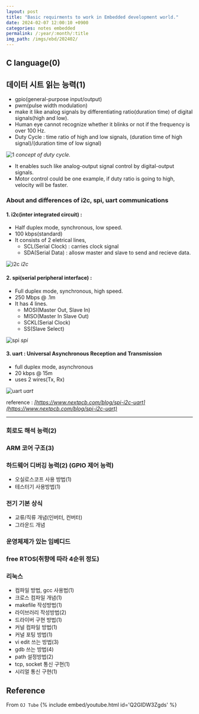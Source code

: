 ```yaml
---
layout: post
title: "Basic requirments to work in Embedded development world."
date: 2024-02-07 12:00:10 +0900
categories: notes embedded
permalink: /:year/:month/:title
img_path: /imgs/ebd/202402/
---
```


## C language(0)

## 데이터 시트 읽는 능력(1)
- gpio(general-purpose input/output)
- pwm(pulse width modulation)
- make it like analog signals by differentiating ratio(duration time) of digital signals(high and low). 
- Human eye cannot recognize whether it blinks or not if the frequency is over 100 Hz.
- Duty Cycle : time ratio of high and low signals, (duration time of high signal)/(duration time of low signal)

![1](DutyCycle.jpg)
 _concept of duty cycle._

- It enables such like analog-output signal control by digital-output signals.
- Motor control could be one example, if duty ratio is going to high, velocity will be faster.

### About and differences of i2c, spi, uart communications

#### 1. i2c(inter integrated circuit) : 
- Half duplex mode, synchronous, low speed.
- 100 kbps(standard)
- It consists of 2 eletrical lines, 
    - SCL(Serial Clock) : carries clock signal
    - SDA(Serial Data) : allosw master and slave to send and recieve data.

![i2c](I2C-layout.png)
_i2c_

#### 2. spi(serial peripheral interface) : 
- Full duplex mode, synchronous, high speed.
- 250 Mbps @ .1m
- It has 4 lines. 
    - MOSI(Master Out, Slave In)
    - MISO(Master In Slave Out)
    - SCKL(Serial Clock)
    - SS(Slave Select)

![spi](SPI-bus.png)
_spi_

#### 3. uart : Universal Asynchronous Reception and Transmission
- full duplex mode, asynchronous
- 20 kbps @ 15m	
- uses 2 wires(Tx, Rx)

![uart](uart.png)
_uart_

reference : *[https://www.nextpcb.com/blog/spi-i2c-uart](https://www.nextpcb.com/blog/spi-i2c-uart)*

---

### 회로도 해석 능력(2)

### ARM 코어 구조(3)

### 하드웨어 디버깅 능력(2) (GPIO 제어 능력)
- 오실로스코프 사용 방법(1)
- 테스터기 사용방법(1)

### 전기 기본 상식
- 교류/직류 개념(인버터, 컨버터)
- 그라운드 개념

### 운영체제가 있는 임베디드

### free RTOS(취향에 따라 4순위 정도)

### 리눅스
- 컴파일 방법, gcc 사용법(1)
- 크로스 컴파일 개념(1)
- makefile 작성방법(1)
- 라이브러리 작성방법(2)
- 드라이버 구현 방법(1)
- 커널 컴파일 방법(1)
- 커널 포팅 방법(1)
- vi edit 쓰는 방법(3)
- gdb 쓰는 방법(4)
- path 설정방법(2)
- tcp, socket 통신 구현(1)
- 시리얼 통신 구현(1)

## Reference 
From `OJ Tube`
{% include embed/youtube.html id='Q2GIDW3Zgds' %}